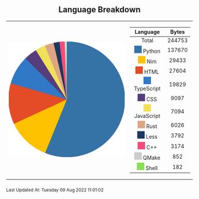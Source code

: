 <span align="center">

## Language Breakdown

</span>

<foreignObject>
<body xmlns="http://www.w3.org/1999/xhtml">
<table align="center">
<tr>
<td>

![Pie Chart](./assets/PieChart.svg "Pie Chart Detailing used languages")


</td>
<td>

|Language|Bytes|
|:-:|:-:|
|Total|244753|
|![Python](./assets/Python.svg) Python|137670|
|![Nim](./assets/Nim.svg) Nim|29433|
|![HTML](./assets/HTML.svg) HTML|27604|
|![TypeScript](./assets/TypeScript.svg) TypeScript|19829|
|![CSS](./assets/CSS.svg) CSS|9097|
|![JavaScript](./assets/JavaScript.svg) JavaScript|7094|
|![Rust](./assets/Rust.svg) Rust|6026|
|![Less](./assets/Less.svg) Less|3792|
|![C++](./assets/C++.svg) C++|3174|
|![QMake](./assets/QMake.svg) QMake|852|
|![Shell](./assets/Shell.svg) Shell|182|


</td>
</tr>
</table>
</body>
</foreignObject>

<sub>
Last Updated At:
Tuesday 09 Aug 2022 11:01:02

</sub>
